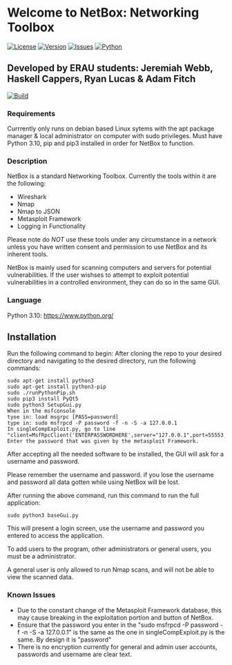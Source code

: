 # Welcome to NetBox: Networking Toolbox

[![License](https://img.shields.io/github/license/illusion173/SE300_Metasploits)](https://github.com/illusion173/SE300_Metasploits/blob/main/LICENSE)
[![Version](https://img.shields.io/badge/Version-1.0-success)](https://github.com/illusion173/SE300_Metasploits)
[![Issues](https://img.shields.io/github/issues/illusion173/SE300_Metasploits)](https://github.com/illusion173/SE300_Metasploits/issues)
[![Python](https://img.shields.io/badge/Python-3.10-brightgreen)](https://www.python.org/)
## Developed by ERAU students: Jeremiah Webb, Haskell Cappers, Ryan Lucas & Adam Fitch
[![Build](https://img.shields.io/github/illusion173/SE300_Metasploits/actions/workflows/python-app.yml)](https://github.com/illusion173/SE300_Metasploits/actions)

### Requirements
Currrently only runs on debian based Linux sytems with the apt package manager & local administrator on computer with sudo privileges.
Must have Python 3.10, pip and pip3 installed in order for NetBox to function.

### Description
NetBox is a standard Networking Toolbox. Currently the tools within it are the following:
- Wireshark
- Nmap
- Nmap to JSON
- Metasploit Framework
- Logging in Functionality

Please note do *NOT* use these tools under any circumstance in a network unless you have written consent and permission to use NetBox and its inherent tools.

NetBox is mainly used for scanning computers and servers for potential vulnerabilities. If the user wishses to attempt to exploit potential vulnerabilities in a controlled environment, they can do so in the same GUI.

### Language
Python 3.10: https://www.python.org/

## Installation



Run the following command to begin:
After cloning the repo to your desired directory and navigating to the desired directory, run the following commands:
```
sudo apt-get install python3
sudo apt-get install python3-pip
sudo ./runPythonPip.sh
sudo pip3 install PyQt5
sudo python3 SetupGui.py
When in the msfconsole
tyoe in: load msgrpc [PASS=password]
type in: sudo msfrpcd -P password -f -n -S -a 127.0.0.1
In singleCompExploit.py, go to line "client=MsfRpcClient('ENTERPASSWORDHERE',server="127.0.0.1",port=55553,ssl=False)"
Enter the password that was given by the metasploit Framework.
```

After accepting all the needed software to be installed, the GUI will ask for a username and password.

Please remember the username and password. if you lose the username and password all data gotten while using NetBox will be lost.


After running the above command, run this command to run the full application:

```
sudo python3 baseGui.py
```

This will present a login screen, use the username and password you entered to access the application. 

To add users to the program, other administrators or general users, you must be a administrator. 

A general user is only allowed to run Nmap scans, and will not be able to view the scanned data.

### Known Issues
- Due to the constant change of the Metasploit Framework database, this may cause breaking in the exploitation portion and button of NetBox.
- Ensure that the password you enter in the "sudo msfrpcd -P password -f -n -S -a 127.0.0.1" is the same as the one in singleCompExploit.py is the same. By design it is "password"
- There is no encryption currently for general and admin user accounts, passwords and username are clear text. 
